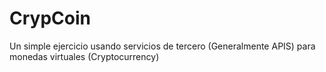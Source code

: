 # CrypCoin
Un simple ejercicio usando servicios de tercero (Generalmente APIS) para monedas virtuales (Cryptocurrency)
